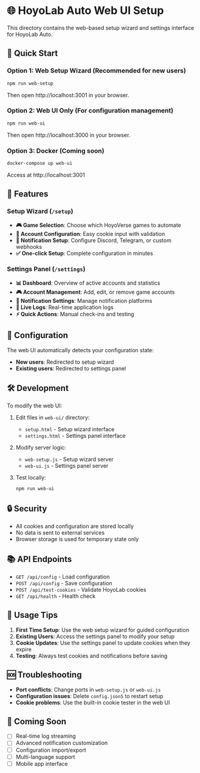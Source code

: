 # 🌐 HoyoLab Auto Web UI Setup

This directory contains the web-based setup wizard and settings interface for HoyoLab Auto.

## 🚀 Quick Start

### Option 1: Web Setup Wizard (Recommended for new users)
```bash
npm run web-setup
```
Then open http://localhost:3001 in your browser.

### Option 2: Web UI Only (For configuration management)
```bash
npm run web-ui
```
Then open http://localhost:3000 in your browser.

### Option 3: Docker (Coming soon)
```bash
docker-compose up web-ui
```
Access at http://localhost:3001

## 📱 Features

### Setup Wizard (`/setup`)
- **🎮 Game Selection**: Choose which HoyoVerse games to automate
- **🔑 Account Configuration**: Easy cookie input with validation
- **📱 Notification Setup**: Configure Discord, Telegram, or custom webhooks
- **✅ One-click Setup**: Complete configuration in minutes

### Settings Panel (`/settings`)
- **📊 Dashboard**: Overview of active accounts and statistics
- **🎮 Account Management**: Add, edit, or remove game accounts
- **📱 Notification Settings**: Manage notification platforms
- **📜 Live Logs**: Real-time application logs
- **⚡ Quick Actions**: Manual check-ins and testing

## 🔧 Configuration

The web UI automatically detects your configuration state:
- **New users**: Redirected to setup wizard
- **Existing users**: Redirected to settings panel

## 🛠️ Development

To modify the web UI:

1. Edit files in `web-ui/` directory:
   - `setup.html` - Setup wizard interface
   - `settings.html` - Settings panel interface

2. Modify server logic:
   - `web-setup.js` - Setup wizard server
   - `web-ui.js` - Settings panel server

3. Test locally:
   ```bash
   npm run web-ui
   ```

## 🔒 Security

- All cookies and configuration are stored locally
- No data is sent to external services
- Browser storage is used for temporary state only

## 📚 API Endpoints

- `GET /api/config` - Load configuration
- `POST /api/config` - Save configuration
- `POST /api/test-cookies` - Validate HoyoLab cookies
- `GET /api/health` - Health check

## 🎯 Usage Tips

1. **First Time Setup**: Use the web setup wizard for guided configuration
2. **Existing Users**: Access the settings panel to modify your setup
3. **Cookie Updates**: Use the settings panel to update cookies when they expire
4. **Testing**: Always test cookies and notifications before saving

## 🆘 Troubleshooting

- **Port conflicts**: Change ports in `web-setup.js` or `web-ui.js`
- **Configuration issues**: Delete `config.json5` to restart setup
- **Cookie problems**: Use the built-in cookie tester in the web UI

## 🌟 Coming Soon

- [ ] Real-time log streaming
- [ ] Advanced notification customization  
- [ ] Configuration import/export
- [ ] Multi-language support
- [ ] Mobile app interface

